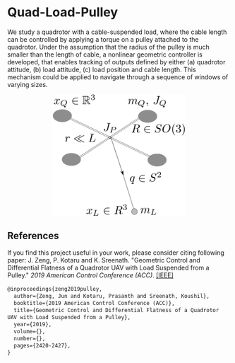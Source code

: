 # Quad-Load-Pulley
We study a quadrotor with a cable-suspended load, where the cable length can be controlled by applying a torque on a pulley attached to the quadrotor. Under the assumption that the radius of the pulley is much smaller than the length of cable, a nonlinear geometric controller is developed, that enables tracking of outputs defined by either (a) quadrotor attitude, (b) load attitude, (c) load position and cable length. This mechanism could be applied to navigate through a sequence of windows of varying sizes.

<p align="center">
<img src="figures/quad-load-pulley.png" width="300" title="quad-load-pulley">
</p>

## References
If you find this project useful in your work, please consider citing following paper:
J. Zeng, P. Kotaru and K. Sreenath. "Geometric Control and Differential Flatness of a Quadrotor UAV with Load Suspended from a Pulley." *2019 American Control Conference (ACC)*. [[IEEE]](https://ieeexplore.ieee.org/document/8815173) 
```
@inproceedings{zeng2019pulley,
  author={Zeng, Jun and Kotaru, Prasanth and Sreenath, Koushil},
  booktitle={2019 American Control Conference (ACC)}, 
  title={Geometric Control and Differential Flatness of a Quadrotor UAV with Load Suspended from a Pulley}, 
  year={2019},
  volume={},
  number={},
  pages={2420-2427},
}